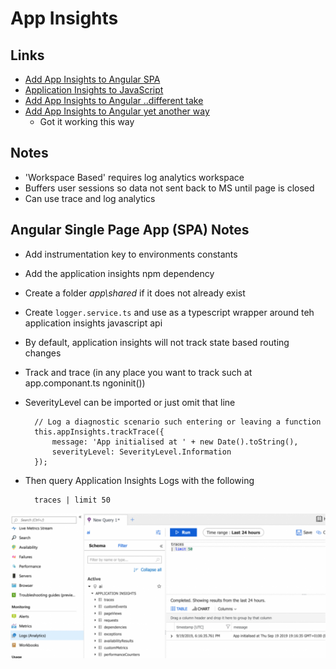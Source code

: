 # App Insights #

## Links ##
* [Add App Insights to Angular SPA](https://devblogs.microsoft.com/premier-developer/angular-how-to-add-application-insights-to-an-angular-spa/)
* [Application Insights to JavaScript](https://docs.microsoft.com/en-us/azure/azure-monitor/app/javascript)
* [Add App Insights to Angular ..different take](https://www.c-sharpcorner.com/article/how-to-integrate-azure-application-insights-service-to-an-angular-application/)
* [Add App Insights to Angular yet another way](https://onthecode.co.uk/monitoring-live-angular-apps-with-azure-application-insights/) 
  * Got it working this way



## Notes ##
* 'Workspace Based' requires log analytics workspace
* Buffers user sessions so data not sent back to MS until page is closed
* Can use trace and log analytics


## Angular Single Page App (SPA) Notes ##
* Add instrumentation key to environments constants
* Add the application insights npm dependency
* Create a folder *app\shared* if it does not already exist
* Create `logger.service.ts` and use as a typescript wrapper around teh application insights javascript api
* By default, application insights will not track state based routing changes

* Track and trace (in any place you want to track such at app.componant.ts ngoninit())
* SeverityLevel can be imported or just omit that line
   
        // Log a diagnostic scenario such entering or leaving a function
        this.appInsights.trackTrace({
            message: 'App initialised at ' + new Date().toString(),
            severityLevel: SeverityLevel.Information
        });

* Then query Application Insights Logs with the following

        traces | limit 50

![App Insights Trace Query](../Images/AppInsights_Trace_query.png)
